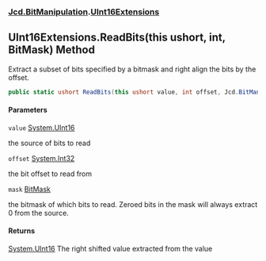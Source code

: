 ### [Jcd.BitManipulation](Jcd.BitManipulation.md 'Jcd.BitManipulation').[UInt16Extensions](Jcd.BitManipulation.UInt16Extensions.md 'Jcd.BitManipulation.UInt16Extensions')

## UInt16Extensions.ReadBits(this ushort, int, BitMask) Method

Extract a subset of bits specified by a bitmask and right align the bits by the offset.

```csharp
public static ushort ReadBits(this ushort value, int offset, Jcd.BitManipulation.BitMask mask);
```
#### Parameters

<a name='Jcd.BitManipulation.UInt16Extensions.ReadBits(thisushort,int,Jcd.BitManipulation.BitMask).value'></a>

`value` [System.UInt16](https://docs.microsoft.com/en-us/dotnet/api/System.UInt16 'System.UInt16')

the source of bits to read

<a name='Jcd.BitManipulation.UInt16Extensions.ReadBits(thisushort,int,Jcd.BitManipulation.BitMask).offset'></a>

`offset` [System.Int32](https://docs.microsoft.com/en-us/dotnet/api/System.Int32 'System.Int32')

the bit offset to read from

<a name='Jcd.BitManipulation.UInt16Extensions.ReadBits(thisushort,int,Jcd.BitManipulation.BitMask).mask'></a>

`mask` [BitMask](Jcd.BitManipulation.BitMask.md 'Jcd.BitManipulation.BitMask')

the bitmask of which bits to read.
Zeroed bits in the mask will always extract 0 from the source.

#### Returns

[System.UInt16](https://docs.microsoft.com/en-us/dotnet/api/System.UInt16 'System.UInt16')
The right shifted value extracted from the value